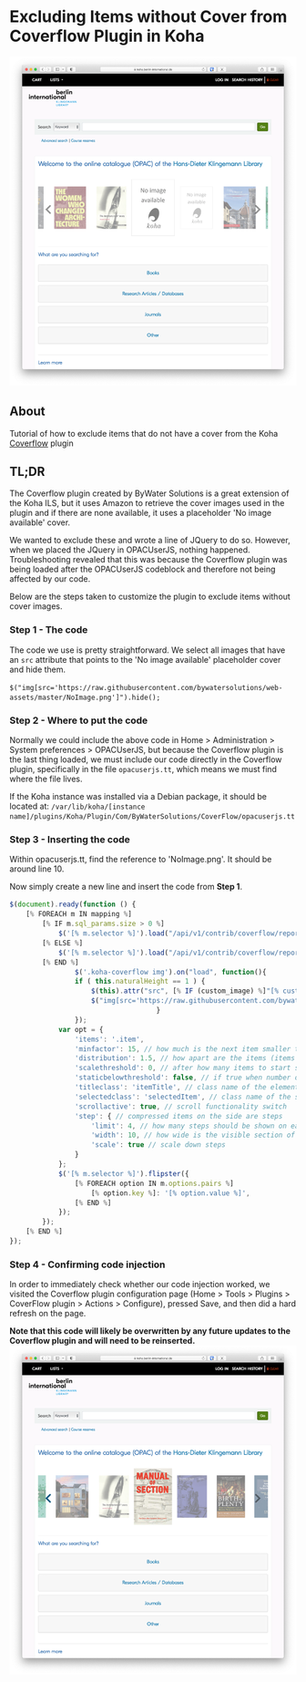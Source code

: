 # Excluding Items without Cover from Coverflow Plugin in Koha

![Screenshot before code inserted](https://github.com/BI-Library/excluding-items-without-cover-from-coverflow/blob/main/before.png)

## About
Tutorial of how to exclude items that do not have a cover from the Koha [Coverflow](https://github.com/bywatersolutions/koha-plugin-coverflow) plugin

## TL;DR
The Coverflow plugin created by ByWater Solutions is a great extension of the Koha ILS, but it uses Amazon to retrieve the cover images used in the plugin and if there are none available, it uses a placeholder 'No image available' cover.

We wanted to exclude these and wrote a line of JQuery to do so. However, when we placed the JQuery in OPACUserJS, nothing happened. Troubleshooting revealed that this was because the Coverflow plugin was being loaded after the OPACUserJS codeblock and therefore not being affected by our code.

Below are the steps taken to customize the plugin to exclude items without cover images.

### Step 1 - The code

The code we use is pretty straightforward. We select all images that have an `src` attribute that points to the 'No image available' placeholder cover and hide them.

`$("img[src='https://raw.githubusercontent.com/bywatersolutions/web-assets/master/NoImage.png']").hide();`

### Step 2 - Where to put the code

Normally we could include the above code in Home > Administration > System preferences > OPACUserJS, but because the Coverflow plugin is the last thing loaded, we must include our code directly in the Coverflow plugin, specifically in the file `opacuserjs.tt`, which means we must find where the file lives.

If the Koha instance was installed via a Debian package, it should be located at: 
`/var/lib/koha/[instance name]/plugins/Koha/Plugin/Com/ByWaterSolutions/CoverFlow/opacuserjs.tt`

### Step 3 - Inserting the code

Within opacuserjs.tt, find the reference to 'NoImage.png'. It should be around line 10.

Now simply create a new line and insert the code from **Step 1**.

```js
$(document).ready(function () {
    [% FOREACH m IN mapping %]
        [% IF m.sql_params.size > 0 %]
            $('[% m.selector %]').load("/api/v1/contrib/coverflow/reports/[% m.id | uri %]?[% m.sql_params.join('&') %]", function () {
        [% ELSE %]
            $('[% m.selector %]').load("/api/v1/contrib/coverflow/reports/[% m.id | uri %]", function () {
        [% END %]
                $('.koha-coverflow img').on("load", function(){
                if ( this.naturalHeight == 1 ) {
                    $(this).attr("src", [% IF (custom_image) %]"[% custom_image %]")[% ELSE %]"https://raw.githubusercontent.com/bywatersolutions/web-assets/master/NoImage.png")[% END%];
                    $("img[src='https://raw.githubusercontent.com/bywatersolutions/web-assets/master/NoImage.png']").hide(); // exclude items without cover images
                                    }
                });
            var opt = {
                'items': '.item',
                'minfactor': 15, // how much is the next item smaller than previous in pixels
                'distribution': 1.5, // how apart are the items (items become separated when this value is below 1)
                'scalethreshold': 0, // after how many items to start scaling
                'staticbelowthreshold': false, // if true when number of items is below "scalethreshold" - don't animate 
                'titleclass': 'itemTitle', // class name of the element containing the item title
                'selectedclass': 'selectedItem', // class name of the selected item
                'scrollactive': true, // scroll functionality switch
                'step': { // compressed items on the side are steps
                    'limit': 4, // how many steps should be shown on each side
                    'width': 10, // how wide is the visible section of the step in pixels
                    'scale': true // scale down steps
                }
            };
            $('[% m.selector %]').flipster({
                [% FOREACH option IN m.options.pairs %]
                    [% option.key %]: '[% option.value %]',
                [% END %]
            });
        });
    [% END %]
});
```

### Step 4 - Confirming code injection
In order to immediately check whether our code injection worked, we visited the Coverflow plugin configuration page (Home > Tools > Plugins > CoverFlow plugin > Actions > Configure), pressed Save, and then did a hard refresh on the page.

**Note that this code will likely be overwritten by any future updates to the Coverflow plugin and will need to be reinserted.**
![Screenshot after code inserted](https://github.com/BI-Library/excluding-items-without-cover-from-coverflow/blob/main/after.png)


